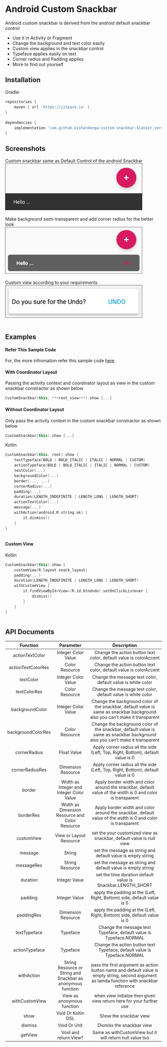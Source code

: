 # Android Custom Snackbar

Android custom snackbar is derived from the android default snackbar control  
- Use it in Activity or Fragment
- Change the background and text color easily
- Custom view applies in the snackbar control
- Typeface applies easily on text
- Corner radius and Padding applies
- More to find out yourself

## Installation
Gradle:

```groovy
repositories {
    maven { url 'https://jitpack.io' }
}

dependencies {
    implementation 'com.github.kishandonga:custom-snackbar:$latest_version'
}
```

## Screenshots

<div>
Custom snackbar same as Default Control of the android Snackbar<br/> 
<img width="441" height="150" src="images/img_1.png"/><br/><br/> 
Make background semi-transparent and add corner radius for the better look<br/> 
<img width="441" height="150" src="images/img_2.png"/><br/><br/>  
Custom view according to your requirements<br/> 
<img width="441" height="105" src="images/img_3.png"/><br/><br/>  
</div>

## Examples

#### Refer This Sample Code
For, the more infromation refer this sample code [here](app/src/main/java/com/example/custom_snackbar/ui/)

#### With Coordinator Layout
Passing the activity context and coordinator layout as view in the custom snackbar constractor as shown below
```kotlin
CustomSnackbar(this, **<root_view>**).show {...}
```

#### Without Coordinator Layout
Only pass the activity context in the custom snackbar constractor as shown below
```kotlin
CustomSnackbar(this).show {...}
``` 
Kotlin
```kotlin
CustomSnackbar(this, root).show {
    textTypeface(BOLD | BOLD_ITALIC | ITALIC | NORMAL | CUSTOM)
    actionTypeface(BOLD | BOLD_ITALIC | ITALIC | NORMAL | CUSTOM)
    textColor(...)
    backgroundColor(...)
    border(..., ...)
    cornerRadius(...)
    padding(...)
    duration(LENGTH_INDEFINITE | LENGTH_LONG | LENGTH_SHORT)
    actionTextColor(...)
    message(...)
    withAction(android.R.string.ok) {
        it.dismiss()
    }
}
```

```java
```

#### Custom View

Kotlin
```kotlin
CustomSnackbar(this).show {
    customView(R.layout.snack_layout)
    padding(...)
    duration(LENGTH_INDEFINITE | LENGTH_LONG | LENGTH_SHORT)
    withCustomView {
        it.findViewById<View>(R.id.btnUndo).setOnClickListener {
            dismiss()
        }
    }
}
```

```java
```

## API Documents

|Function             |Parameter            |Description          |
|:-------------------:|:-------------------:|:-------------------:|
|actionTextColor      | Integer Color Value | Change the action button text color, default value is colorAccent
|actionTextColorRes   | Color Resource      | Change the action button text color, default value is colorAccent
|textColor            | Integer Color Value | Change the message text color, default value is white color
|textColorRes         | Color Resource      | Change the message text color, default value is white color
|backgroundColor      | Integer Color Value | Change the background color of the snackbar, default value is same as snackbar background also you can't make it transparent
|backgroundColorRes   | Color Resource      | Change the background color of the snackbar, default value is same as snackbar background also you can't make it transparent
|cornerRadius	      | Float Value         | Apply corner radius all the side (Left, Top, Right, Bottom), default value is 0
|cornerRadiusRes      | Dimension Resource  | Apply corner radius all the side (Left, Top, Right, Bottom), default value is 0
|border		          | Width as Integer and Integer Color Value   | Apply border width and color around the snackbar, default value of the width is 0 and color is transparent
|borderRes            | Width as Dimension Resource and Color Resource  | Apply border width and color around the snackbar, default value of the width is 0 and color is transparent
|customView           | View or Layout Resource  | set the your customized view as snackbar, default value is null view
|message              | String  | set the message as string and default value is empty string
|messageRes           | String Resource  | set the message as string and default value is empty string
|duration             | Integer Value  | set the time duration default value is Snackbar.LENGTH_SHORT
|padding              | Integer Value  | apply the padding at the (Left, Right, Bottom) side, default value is 0
|paddingRes           | Dimension Resource  | apply the padding at the (Left, Right, Bottom) side, default value is 0
|textTypeface         | Typeface  | Change the message text Typeface, default value is Typeface.NORMAL
|actionTypeface       | Typeface  | Change the action button text Typeface, default value is Typeface.NORMAL
|withAction           | String Resource or String and Snackbar as anonymous function | pass the first argument as action button name and default value is empty string, second argument as lamda function with snackbar reference
|withCustomView       | View as anonymous function  | when view initialze then given view return here for your further use
|show	              | Void Or Koltin DSL | Show the snackbar view
|dismiss              | Void Or Unit | Dismiss the snackbar view
|getView              | Void and return View? | Same as withCustomView but it will return null value too





